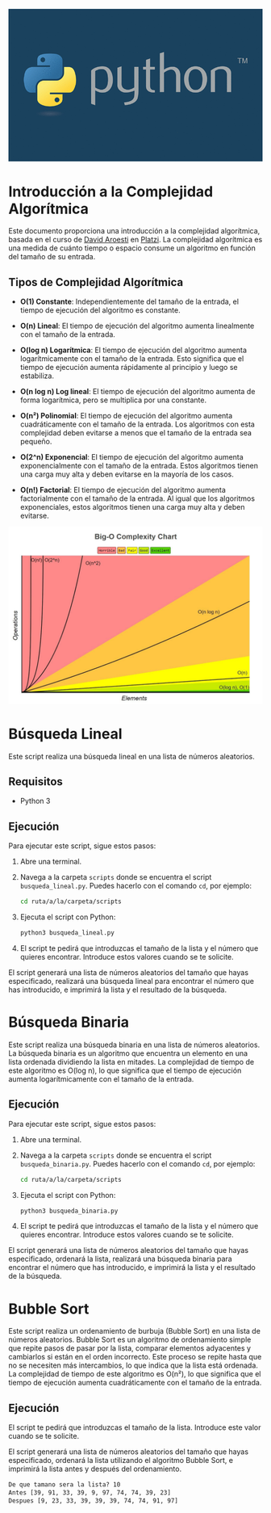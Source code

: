 ![Python Logo](./readme_img/python.png)

# Introducción a la Complejidad Algorítmica

Este documento proporciona una introducción a la complejidad algorítmica, basada en el curso de [David Aroesti](https://github.com/jdaroesti) en [Platzi](https://platzi.com). La complejidad algorítmica es una medida de cuánto tiempo o espacio consume un algoritmo en función del tamaño de su entrada.

## Tipos de Complejidad Algorítmica

- **O(1) Constante**: Independientemente del tamaño de la entrada, el tiempo de ejecución del algoritmo es constante.

- **O(n) Lineal**: El tiempo de ejecución del algoritmo aumenta linealmente con el tamaño de la entrada.

- **O(log n) Logarítmica**: El tiempo de ejecución del algoritmo aumenta logarítmicamente con el tamaño de la entrada. Esto significa que el tiempo de ejecución aumenta rápidamente al principio y luego se estabiliza.

- **O(n log n) Log lineal**: El tiempo de ejecución del algoritmo aumenta de forma logarítmica, pero se multiplica por una constante.

- **O(n²) Polinomial**: El tiempo de ejecución del algoritmo aumenta cuadráticamente con el tamaño de la entrada. Los algoritmos con esta complejidad deben evitarse a menos que el tamaño de la entrada sea pequeño.

- **O(2^n) Exponencial**: El tiempo de ejecución del algoritmo aumenta exponencialmente con el tamaño de la entrada. Estos algoritmos tienen una carga muy alta y deben evitarse en la mayoría de los casos.

- **O(n!) Factorial**: El tiempo de ejecución del algoritmo aumenta factorialmente con el tamaño de la entrada. Al igual que los algoritmos exponenciales, estos algoritmos tienen una carga muy alta y deben evitarse.

![Big O Complexity](./readme_img/big_o.jpg)

# Búsqueda Lineal

Este script realiza una búsqueda lineal en una lista de números aleatorios.

## Requisitos

- Python 3

## Ejecución

Para ejecutar este script, sigue estos pasos:

1. Abre una terminal.

2. Navega a la carpeta `scripts` donde se encuentra el script `busqueda_lineal.py`. Puedes hacerlo con el comando `cd`, por ejemplo:

    ```bash
    cd ruta/a/la/carpeta/scripts
    ```

3. Ejecuta el script con Python:

    ```bash
    python3 busqueda_lineal.py
    ```

4. El script te pedirá que introduzcas el tamaño de la lista y el número que quieres encontrar. Introduce estos valores cuando se te solicite.

El script generará una lista de números aleatorios del tamaño que hayas especificado, realizará una búsqueda lineal para encontrar el número que has introducido, e imprimirá la lista y el resultado de la búsqueda.

 # Búsqueda Binaria

Este script realiza una búsqueda binaria en una lista de números aleatorios. La búsqueda binaria es un algoritmo que encuentra un elemento en una lista ordenada dividiendo la lista en mitades. La complejidad de tiempo de este algoritmo es O(log n), lo que significa que el tiempo de ejecución aumenta logarítmicamente con el tamaño de la entrada.



## Ejecución

Para ejecutar este script, sigue estos pasos:

1. Abre una terminal.

2. Navega a la carpeta `scripts` donde se encuentra el script `busqueda_binaria.py`. Puedes hacerlo con el comando `cd`, por ejemplo:

    ```bash
    cd ruta/a/la/carpeta/scripts
    ```

3. Ejecuta el script con Python:

    ```bash
    python3 busqueda_binaria.py
    ```

4. El script te pedirá que introduzcas el tamaño de la lista y el número que quieres encontrar. Introduce estos valores cuando se te solicite.

El script generará una lista de números aleatorios del tamaño que hayas especificado, ordenará la lista, realizará una búsqueda binaria para encontrar el número que has introducido, e imprimirá la lista y el resultado de la búsqueda.

# Bubble Sort

Este script realiza un ordenamiento de burbuja (Bubble Sort) en una lista de números aleatorios. Bubble Sort es un algoritmo de ordenamiento simple que repite pasos de pasar por la lista, comparar elementos adyacentes y cambiarlos si están en el orden incorrecto. Este proceso se repite hasta que no se necesiten más intercambios, lo que indica que la lista está ordenada. La complejidad de tiempo de este algoritmo es O(n²), lo que significa que el tiempo de ejecución aumenta cuadráticamente con el tamaño de la entrada.

## Ejecución

El script te pedirá que introduzcas el tamaño de la lista. Introduce este valor cuando se te solicite.

El script generará una lista de números aleatorios del tamaño que hayas especificado, ordenará la lista utilizando el algoritmo Bubble Sort, e imprimirá la lista antes y después del ordenamiento.

    De que tamano sera la lista? 10
    Antes [39, 91, 33, 39, 9, 97, 74, 74, 39, 23]
    Despues [9, 23, 33, 39, 39, 39, 74, 74, 91, 97]
